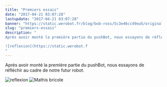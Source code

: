 ```yaml
---
title: "Premiers essais"
date: "2017-04-21 03:07:28"
lastupdate: "2017-04-21 03:07:28"
banner: "https://static.werobot.fr/blog/bob-ross/5c3e46cc49ea5/original.jpg"
slug: "premiers-essais"
description: " 
Après avoir monté la première partie du pushBot, nous essayons de réfléchir au cadre de notre futur robot.

![reflexion](https://static.werobot.f
"
---
```

Après avoir monté la première partie du pushBot, nous essayons de réfléchir au cadre de notre futur robot.

![reflexion](https://static.werobot.fr/blog/bob-ross/5c3e46ccc64f5/50.jpg)
![Mathis bricole](https://static.werobot.fr/blog/bob-ross/5c3e46cd485b3/50.jpg)
    